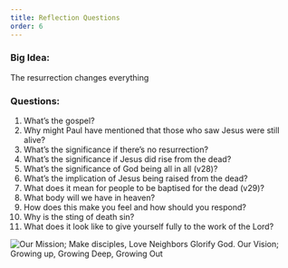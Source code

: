 ```yaml
---
title: Reflection Questions
order: 6
---
```


### Big Idea: 
The resurrection changes everything

### Questions:
1. What’s the gospel? 
2. Why might Paul have mentioned that those who saw Jesus were still alive? 
3. What’s the significance if there’s no resurrection?  
4. What’s the significance if Jesus did rise from the dead? 
5. What’s the significance of God being all in all (v28)? 
6. What’s the implication of Jesus being raised from the dead?
7. What does it mean for people to be baptised for the dead (v29)? 
8. What body will we have in heaven? 
9. How does this make you feel and how should you respond? 
10. Why is the sting of death sin? 
11. What does it look like to give yourself fully to the work of the Lord?



![Our Mission; Make disciples, Love Neighbors Glorify God. Our Vision; Growing up, Growing Deep, Growing Out](https://raw.githubusercontent.com/stgeorgeshurstville/bulletin/main/images/upload.JPG)
